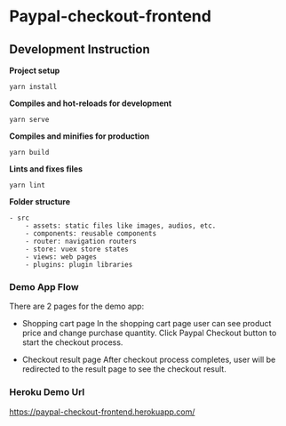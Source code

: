# Paypal-checkout-frontend

## Development Instruction

**Project setup**

```
yarn install
```

**Compiles and hot-reloads for development**

```
yarn serve
```

**Compiles and minifies for production**

```
yarn build
```

**Lints and fixes files**

```
yarn lint
```

**Folder structure**

```
- src
    - assets: static files like images, audios, etc.
    - components: reusable components
    - router: navigation routers
    - store: vuex store states
    - views: web pages
    - plugins: plugin libraries
```

### Demo App Flow

There are 2 pages for the demo app:

- Shopping cart page
  In the shopping cart page user can see product price and change purchase quantity. Click Paypal Checkout button to start the checkout process.

- Checkout result page
  After checkout process completes, user will be redirected to the result page to see the checkout result.

### Heroku Demo Url

https://paypal-checkout-frontend.herokuapp.com/
